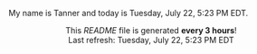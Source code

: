 My name is Tanner and today is Tuesday, July 22, 5:23 PM EDT.

<p align="center">This <i>README</i> file is generated <b>every 3 hours</b>!</br>Last refresh: Tuesday, July 22, 5:23 PM EDT<br /></p>
